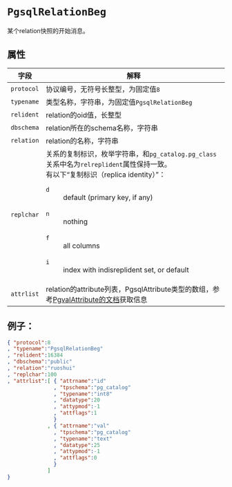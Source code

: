 # ```PgsqlRelationBeg```

某个relation快照的开始消息。

## 属性

字段 | 解释
----|----
```protocol``` | 协议编号，无符号长整型，为固定值```8```
```typename``` | 类型名称，字符串，为固定值```PgsqlRelationBeg```
```relident``` | relation的oid值，长整型
```dbschema``` | relation所在的schema名称，字符串
```relation``` | relation的名称，字符串
```replchar``` | 关系的复制标识，枚举字符串，和```pg_catalog.pg_class```关系中名为```relreplident```属性保持一致。<br/>有以下“复制标识（replica identity）”：<br /><dl><dt>```d```</dt><dd>default (primary key, if any)</dd><br /><dt>```n```</dt><dd>nothing</dd><br/><dt>```f```</dt><dd>all columns</dd><br/><dt>```i```</dt><dd>index with indisreplident set, or default</dd></dl>
```attrlist``` | relation的attribute列表，PgsqlAttribute类型的数组，参考[PgvalAttribute的文档](pgval-attribute.md)获取信息

## 例子：

```json
{ "protocol":8
, "typename":"PgsqlRelationBeg"
, "relident":16384
, "dbschema":"public"
, "relation":"ruoshui"
, "replchar":100
, "attrlist":[ { "attrname":"id"
               , "tpschema":"pg_catalog"
               , "typename":"int8"
               , "datatype":20
               , "attypmod":-1
               , "attflags":1
               }
             , { "attrname":"val"
               , "tpschema":"pg_catalog"
               , "typename":"text"
               , "datatype":25
               , "attypmod":-1
               , "attflags":0
               }
             ]
}
```

